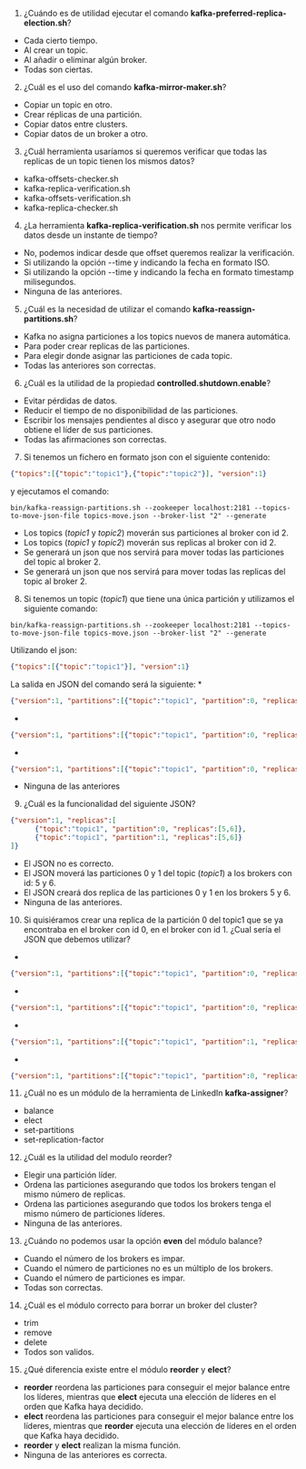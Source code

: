 1. ¿Cuándo es de utilidad ejecutar el comando **kafka-preferred-replica-election.sh**?
  * Cada cierto tiempo.
  * Al crear un topic.
  * Al añadir o eliminar algún broker.
  * Todas son ciertas.

2. ¿Cuál es el uso del comando **kafka-mirror-maker.sh**?
  * Copiar un topic en otro.
  * Crear réplicas de una partición.
  * Copiar datos entre clusters.
  * Copiar datos de un broker a otro.

3. ¿Cuál herramienta usaríamos si queremos verificar que todas las replicas de un topic tienen los mismos datos?
  * kafka-offsets-checker.sh
  * kafka-replica-verification.sh
  * kafka-offsets-verification.sh
  * kafka-replica-checker.sh

4. ¿La herramienta **kafka-replica-verification.sh** nos permite verificar los datos desde un instante de tiempo?
  * No, podemos indicar desde que offset queremos realizar la verificación.
  * Si utilizando la opción --time y indicando la fecha en formato ISO.
  * Si utilizando la opción --time y indicando la fecha en formato timestamp milisegundos.
  * Ninguna de las anteriores.

5. ¿Cuál es la necesidad de utilizar el comando **kafka-reassign-partitions.sh**?
  * Kafka no asigna particiones a los topics nuevos de manera automática.
  * Para poder crear replicas de las particiones.
  * Para elegir donde asignar las particiones de cada topic.
  * Todas las anteriores son correctas.

6. ¿Cuál es la utilidad de la propiedad **controlled.shutdown.enable**?
  * Evitar pérdidas de datos.
  * Reducir el tiempo de no disponibilidad de las particiones.
  * Escribir los mensajes pendientes al disco y asegurar que otro nodo obtiene el líder de sus particiones.
  * Todas las afirmaciones son correctas.

7. Si tenemos un fichero en formato json con el siguiente contenido:
```json
{"topics":[{"topic":"topic1"},{"topic":"topic2"}], "version":1}
```
y ejecutamos el comando:
```
bin/kafka-reassign-partitions.sh --zookeeper localhost:2181 --topics-to-move-json-file topics-move.json --broker-list "2" --generate
```
  * Los topics (*topic1* y *topic2*) moverán sus particiones al broker con id 2.
  * Los topics (*topic1* y *topic2*) moverán sus replicas al broker con id 2.
  * Se generará un json que nos servirá para mover todas las particiones del topic al broker 2.
  * Se generará un json que nos servirá para mover todas las replicas del topic al broker 2.

8. Si tenemos un topic (*topic1*) que tiene una única partición y utilizamos el siguiente comando:
```
bin/kafka-reassign-partitions.sh --zookeeper localhost:2181 --topics-to-move-json-file topics-move.json --broker-list "2" --generate
```
Utilizando el json:
```json
{"topics":[{"topic":"topic1"}], "version":1}
```
La salida en JSON del comando será la siguiente:
  *
  ```json
  {"version":1, "partitions":[{"topic":"topic1", "partition":0, "replicas":[0,1]}]}
  ```
  *
  ```json
  {"version":1, "partitions":[{"topic":"topic1", "partition":0, "replicas":[2]}]}
  ```
  *
  ```json
  {"version":1, "partitions":[{"topic":"topic1", "partition":0, "replicas":[0,1,2]}]}
  ```
  * Ninguna de las anteriores

9. ¿Cuál es la funcionalidad del siguiente JSON?
```json
{"version":1, "replicas":[
      {"topic":"topic1", "partition":0, "replicas":[5,6]},
      {"topic":"topic1", "partition":1, "replicas":[5,6]}
]}
```
  * El JSON no es correcto.
  * El JSON moverá las particiones 0 y 1 del topic (*topic1*) a los brokers con id: 5 y 6.
  * El JSON creará dos replica de las particiones 0 y 1 en los brokers 5 y 6.
  * Ninguna de las anteriores.

10. Si quisiéramos crear una replica de la partición 0 del topic1 que se ya encontraba en el broker con id 0, en el broker con id 1. ¿Cual sería el JSON que debemos utilizar?
  *
  ```json
  {"version":1, "partitions":[{"topic":"topic1", "partition":0, "replicas":[0,1]}]}
  ```
  *
  ```json
  {"version":1, "partitions":[{"topic":"topic1", "partition":0, "replicas":[1]}]}
  ```
  *
  ```json
  {"version":1, "partitions":[{"topic":"topic1", "partition":1, "replicas":[0]}]}
  ```
  *
  ```json
  {"version":1, "partitions":[{"topic":"topic1", "partition":0, "replicas":[0]}]}
  ```  
11. ¿Cuál no es un  módulo de la herramienta de LinkedIn **kafka-assigner**?
  * balance
  * elect
  * set-partitions
  * set-replication-factor

12. ¿Cuál es la utilidad del modulo reorder?
  * Elegir una partición líder.
  * Ordena las particiones asegurando que todos los brokers tengan el mismo número de replicas.
  * Ordena las particiones asegurando que todos los brokers tenga el mismo número de particiones líderes.
  * Ninguna de las anteriores.

13. ¿Cuándo no podemos usar la opción **even** del módulo balance?
  * Cuando el número de los brokers es impar.
  * Cuando el número de particiones no es un múltiplo de los brokers.
  * Cuando el número de particiones es impar.
  * Todas son correctas.

14. ¿Cuál es el módulo correcto para borrar un broker del cluster?
  * trim
  * remove
  * delete
  * Todos son validos.

15. ¿Qué diferencia existe entre el módulo **reorder** y **elect**?
  * **reorder** reordena las particiones para conseguir el mejor balance entre los líderes, mientras que **elect** ejecuta una elección de líderes en el orden que Kafka haya decidido.
  * **elect** reordena las particiones para conseguir el mejor balance entre los líderes, mientras que **reorder** ejecuta una elección de líderes en el orden que Kafka haya decidido.
  * **reorder** y **elect** realizan la misma función.
  * Ninguna de las anteriores es correcta.
